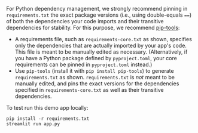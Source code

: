 For Python dependency management,
we strongly recommend pinning in `requirements.txt` the exact package versions
(i.e., using double-equals `==`) of both the dependencies
your code imports and their transitive dependencies for stability.
For this purpose, we recommend [pip-tools](https://pip-tools.readthedocs.io/en/latest/):

* A requirements file, such as `requirements-core.txt` as shown, specifies
  only the dependencies that are actually imported by your app's code.
  This file is meant to be manually edited as necessary.
  (Alternatively, if you have a Python package defined by `pyproject.toml`,
  your core requirements can be pinned in `pyproject.toml` instead.)
* Use `pip-tools` (install it with `pip install pip-tools`)
  to generate `requirements.txt` as shown.
  `requirements.txt` is _not_ meant to be manually edited,
  and pins the exact versions for the dependencies specified in `requirements-core.txt`
  as well as their transitive dependencies.

To test run this demo app locally:

```shell
pip install -r requirements.txt
streamlit run app.py
```
